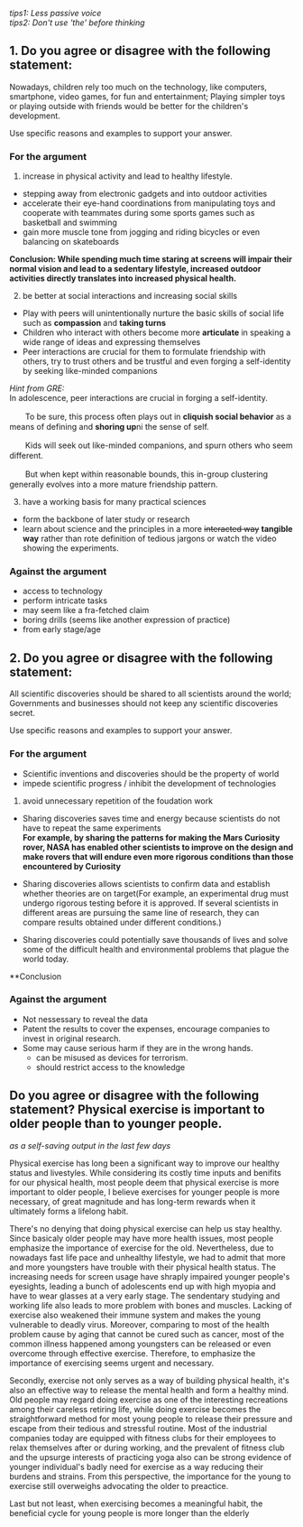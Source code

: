 *tips1: Less passive voice*    
*tips2: Don't use 'the' before thinking*

##  1. Do you agree or disagree with the following statement:

Nowadays, children rely too much on the technology, like computers, smartphone, video games, for fun and entertainment; 
Playing simpler toys or playing outside with friends would be better for the children's development.

Use specific reasons and examples to support your answer.

### For the argument

1) increase in physical activity and lead to healthy lifestyle.  
- stepping away from electronic gadgets and into outdoor activities   
- accelerate their eye-hand coordinations from manipulating toys and cooperate with teammates during some sports games such as basketball and swimming    
- gain more muscle tone from jogging and riding bicycles or even balancing on skateboards    

**Conclusion: While spending much time staring at screens will impair their normal vision and lead to a **sedentary lifestyle**,
increased outdoor activities directly translates into increased physical health.**

2) be better at social interactions and increasing social skills    
- Play with peers will unintentionally nurture the basic skills of social life such as **compassion** and **taking turns**    
- Children who interact with others become more **articulate** in speaking a wide range of ideas and expressing themselves    
- Peer interactions are crucial for them to formulate friendship with others, try to trust others and be trustful and even forging a self-identity by seeking like-minded companions

*Hint from GRE:*    
In adolescence, peer interactions are crucial in forging a self-identity.   

　　To be sure, this process often plays out in **cliquish social behavior** as a means of defining and **shoring up**ni the sense of self.

　　Kids will seek out like-minded companions, and spurn others who seem different.

　　But when kept within reasonable bounds, this in-group clustering generally evolves into a more mature friendship pattern.
  
3)  have a working basis for many practical sciences    
- form the backbone of later study or research
- learn about science and the principles in a more ~~interacted way~~ **tangible way** rather than rote definition of tedious jargons or watch the video showing the experiments.

### Against the argument

- access to technology    
- perform intricate tasks    
- may seem like a  fra-fetched claim
- boring drills (seems like another expression of practice)     
- from early stage/age 








##  2. Do you agree or disagree with the following statement:

All scientific discoveries should be shared to all scientists around the world; Governments and businesses should not keep any scientific discoveries secret.

Use specific reasons and examples to support your answer.

### For the argument


- Scientific inventions and discoveries should be the property of world    
- impede scientific progress / inhibit the development of technologies    

1) avoid unnecessary repetition of the foudation work
- Sharing discoveries saves time and energy because scientists do not have to repeat the same experiments   
**For example, by sharing the patterns for making the Mars Curiosity rover, NASA has enabled other scientists to improve on the design and make rovers that will endure even more rigorous conditions than those encountered by Curiosity**   

- Sharing discoveries allows scientists to confirm data and establish whether theories are on target(For example, an experimental drug must undergo rigorous testing before it is approved. If several scientists in different areas are pursuing the same line of research, they can compare results obtained under different conditions.)
- Sharing discoveries could potentially save thousands of lives and solve some of the difficult health and environmental problems that plague the world today.

**Conclusion

### Against the argument
- Not nessessary to reveal the data
- Patent the results to cover the expenses, encourage companies to invest in original research.
- Some may cause serious harm if they are in the wrong hands.
  - can be misused as devices for terrorism.
  - should restrict access to the knowledge
  
  

## Do you agree or disagree with the following statement? Physical exercise is important to older people than to younger people.       
_as a self-saving output in the last few days_

Physical exercise has long been a significant way to improve our healthy status and livestyles. While considering its costly time inputs and benifits for our physical health, most people deem that physical exercise is more important to older people, I believe exercises for younger people is more necessary, of great magnitude and has long-term rewards when it ultimately forms a lifelong habit.    

There's no denying that doing physical exercise can help us stay healthy. Since basicaly older people may have more health issues, most people emphasize the importance of exercise for the old. Nevertheless, due to nowadays fast life pace and unhealthy lifestyle, we had to admit that more and more youngsters have trouble with their physical health status. The increasing needs for screen usage have shraply impaired younger people's eyesights, leading a bunch of adolescents end up with high myopia and have to wear glasses at a very early stage. The sendentary studying and working life also leads to more problem with bones and muscles. Lacking of exercise also weakened their immune system and makes the young vulnerable to deadly virus. Moreover, comparing to most of the health problem cause by aging that cannot be cured such as cancer, most of the common illness happened among youngsters can be released or even overcome through effective exercise. Therefore, to emphasize the importance of exercising seems urgent and necessary.      

Secondly, exercise not only serves as a way of building physical health, it's also an effective way to release the mental health and form a healthy mind. Old people may regard doing exercise as one of the interesting recreations among their careless retiring life, while doing exercise becomes the straightforward method for most young people to release their pressure and escape from their tedious and stressful routine. Most of the industrial companies today are equipped with fitness clubs for their employees to relax themselves after or during working, and the prevalent of fitness club and the upsurge interests of practicing yoga also can be strong evidence of younger individual's badly need for exercise as a way reducing their burdens and strains. From this perspective, the importance for the young to exercise still overweighs advocating the older to preactice.     

Last but not least, when exercising becomes a meaningful habit, the beneficial cycle for young people is more longer than the elderly 
